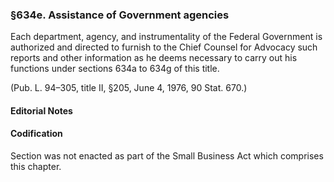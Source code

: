 ### §634e. Assistance of Government agencies ###

Each department, agency, and instrumentality of the Federal Government is authorized and directed to furnish to the Chief Counsel for Advocacy such reports and other information as he deems necessary to carry out his functions under sections 634a to 634g of this title.

(Pub. L. 94–305, title II, §205, June 4, 1976, 90 Stat. 670.)

#### **Editorial Notes** ####

#### Codification ####

Section was not enacted as part of the Small Business Act which comprises this chapter.